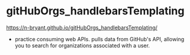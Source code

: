 # gitHubOrgs_handlebarsTemplating
https://n-bryant.github.io/gitHubOrgs_handlebarsTemplating/

* practice consuming web APIs.  pulls data from GitHub's API, allowing you to search for organizations associated with a user.
